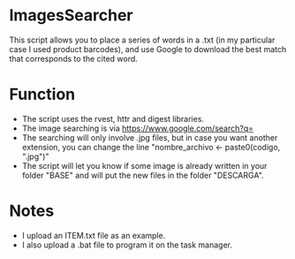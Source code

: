 # ImagesSearcher

This script allows you to place a series of words in a .txt (in my particular case I used product barcodes), and use Google to download the best match that corresponds to the cited word.

# Function

- The script uses the rvest, httr and digest libraries.
- The image searching is via https://www.google.com/search?q=
- The searching will only involve .jpg files, but in case you want another extension, you can change the line "nombre_archivo <- paste0(codigo, ".jpg")"
- The script will let you know if some image is already written in your folder "BASE" and will put the new files in the folder "DESCARGA".

# Notes

- I upload an ITEM.txt file as an example.
- I also upload a .bat file to program it on the task manager.

